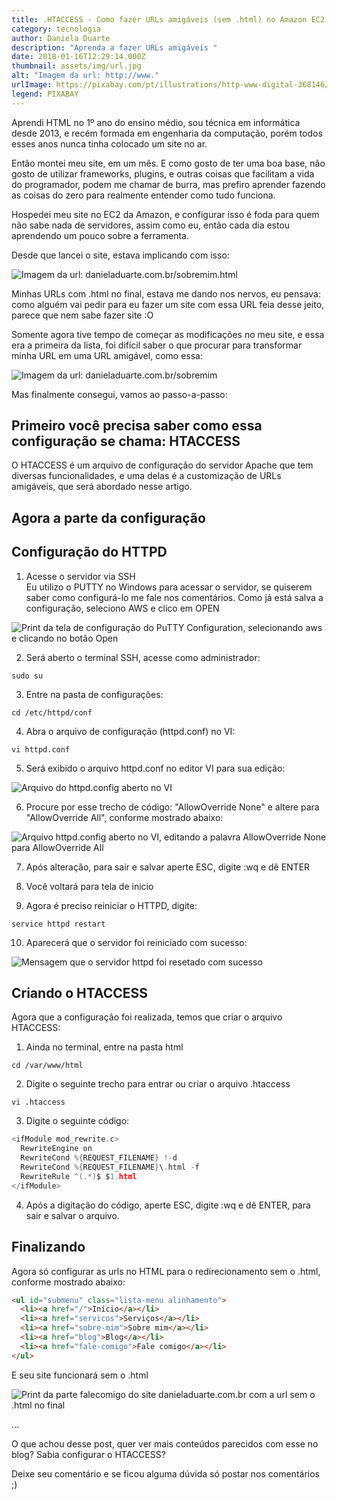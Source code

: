 ```yaml
---
title: .HTACCESS - Como fazer URLs amigáveis (sem .html) no Amazon EC2
category: tecnologia
author: Daniela Duarte
description: "Aprenda a fazer URLs amigáveis "
date: 2018-01-16T12:29:14.000Z
thumbnail: assets/img/url.jpg
alt: "Imagem da url: http://www."
urlImage: https://pixabay.com/pt/illustrations/http-www-digital-368146/
legend: PIXABAY
---
```

Aprendi HTML no 1º ano do ensino médio, sou técnica em informática desde 2013, e recém formada em engenharia da computação, porém todos esses anos nunca tinha colocado um site no ar.

Então montei meu site, em um mês. E como gosto de ter uma boa base, não gosto de utilizar frameworks, plugins, e outras coisas que facilitam a vida do programador, podem me chamar de burra, mas prefiro aprender fazendo as coisas do zero para realmente entender como tudo funciona.

Hospedei meu site no EC2 da Amazon, e configurar isso é foda para quem não sabe nada de servidores, assim como eu, então cada dia estou aprendendo um pouco sobre a ferramenta.

Desde que lancei o site, estava implicando com isso:

![Imagem da url: danieladuarte.com.br/sobremim.html](assets/img/url-com-ponto-html-no-final.jpg)

Minhas URLs com .html no final, estava me dando nos nervos, eu pensava: como alguém vai pedir para eu fazer um site com essa URL feia desse jeito, parece que nem sabe fazer site :O

Somente agora tive tempo de começar as modificações no meu site, e essa era a primeira da lista, foi difícil saber o que procurar para transformar minha URL em uma URL amigável, como essa:

![Imagem da url: danieladuarte.com.br/sobremim](/assets/img/url-sem-ponto-html-no-final.jpg)

Mas finalmente consegui, vamos ao passo-a-passo:

## Primeiro você precisa saber como essa configuração se chama: HTACCESS

O HTACCESS é um arquivo de configuração do servidor Apache que tem diversas funcionalidades, e uma delas é a customização de URLs amigáveis, que será abordado nesse artigo.

## Agora a parte da configuração

## Configuração do HTTPD

1. Acesse o servidor via SSH\
Eu utilizo o PUTTY no Windows para acessar o servidor, se quiserem saber como configurá-lo me fale nos comentários. Como já está salva a configuração, seleciono AWS e clico em OPEN

![Print da tela de configuração do PuTTY Configuration, selecionando aws e clicando no botão Open](/assets/img/putty-configuration.jpg)

2. Será aberto o terminal SSH, acesse como administrador:

`sudo su`

3. Entre na pasta de configurações:

`cd /etc/httpd/conf`

4. Abra o arquivo de configuração (httpd.conf) no VI:

`vi httpd.conf`

5. Será exibido o arquivo httpd.conf no editor VI para sua edição:

![Arquivo do httpd.config aberto no VI](/assets/img/arquivo-httpd-aberto-no-vi.jpg)

6. Procure por esse trecho de código: "AllowOverride None" e altere para "AllowOverride All", conforme mostrado abaixo:

![Arquivo httpd.config aberto no VI, editando a palavra AllowOverride None para AllowOverride All](/assets/img/tela-com-comando-allowoverride-all.jpg)

7. Após alteração, para sair e salvar aperte ESC, digite :wq e dê ENTER

8. Você voltará para tela de inicio

9. Agora é preciso reiniciar o HTTPD, digite:

`service httpd restart`

10. Aparecerá que o servidor foi reiniciado com sucesso:

![Mensagem que o servidor httpd foi resetado com sucesso](/assets/img/mensagem-de-httpd-reiniciado-com-sucesso.jpg)

<!--StartFragment-->

## Criando o HTACCESS

Agora que a configuração foi realizada, temos que criar o arquivo HTACCESS:

1. Ainda no terminal, entre na pasta html

`cd /var/www/html`

2. Digite o seguinte trecho para entrar ou criar o arquivo .htaccess

`vi .htaccess`

3. Digite o seguinte código:

```c
<ifModule mod_rewrite.c>
  RewriteEngine on
  RewriteCond %{REQUEST_FILENAME} !-d
  RewriteCond %{REQUEST_FILENAME}\.html -f
  RewriteRule ^(.*)$ $1.html
</ifModule>

```

4. Após a digitação do código, aperte ESC, digite :wq e dê ENTER, para sair e salvar o arquivo.

## Finalizando

Agora só configurar as urls no HTML para o redirecionamento sem o .html, conforme mostrado abaixo:

```html
<ul id="submenu" class="lista-menu alinhamento">
  <li><a href="/">Início</a></li>
  <li><a href="servicos">Serviços</a></li>
  <li><a href="sobre-mim">Sobre mim</a></li>
  <li><a href="blog">Blog</a></li>
  <li><a href="fale-comigo">Fale comigo</a></li>
</ul>
```

E seu site funcionará sem o .html

![Print da parte falecomigo do site danieladuarte.com.br com a url sem o .html no final](/assets/img/site-sem-o-ponto-html.jpg)

...

O que achou desse post, quer ver mais conteúdos parecidos com esse no blog? Sabia configurar o HTACCESS? 

Deixe seu comentário e se ficou alguma dúvida só postar nos comentários ;)